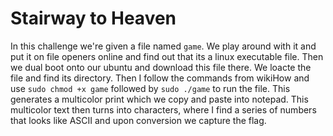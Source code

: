 # Stairway to Heaven
In this challenge we're given a file named `game`. We play around with it and put it on file openers online and find out that its a linux executable file.
Then we dual boot onto our ubuntu and download this file there. We loacte the file and find its directory.
Then I follow the commands from wikiHow and use `sudo chmod +x game` followed by `sudo ./game` to run the file.
This generates a multicolor print which we copy and paste into notepad.
This multicolor text then turns into characters, where I find a series of numbers that looks like ASCII and upon conversion we capture the flag.
